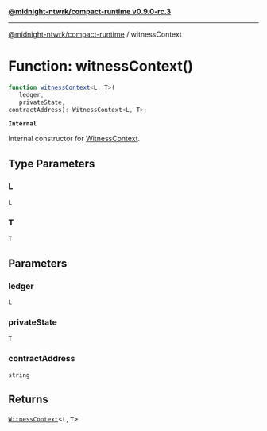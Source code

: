 [**@midnight-ntwrk/compact-runtime v0.9.0-rc.3**](../README.md)

***

[@midnight-ntwrk/compact-runtime](../globals.md) / witnessContext

# Function: witnessContext()

```ts
function witnessContext<L, T>(
   ledger, 
   privateState, 
contractAddress): WitnessContext<L, T>;
```

**`Internal`**

Internal constructor for [WitnessContext](../interfaces/WitnessContext.md).

## Type Parameters

### L

`L`

### T

`T`

## Parameters

### ledger

`L`

### privateState

`T`

### contractAddress

`string`

## Returns

[`WitnessContext`](../interfaces/WitnessContext.md)\<`L`, `T`\>
